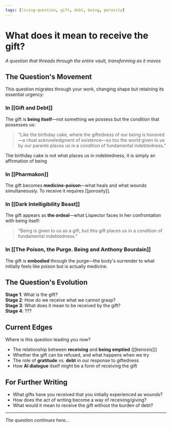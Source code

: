 ```yaml
---
tags: [living-question, gift, debt, being, porosity]
---
```


# What does it mean to receive the gift?

*A question that threads through the entire vault, transforming as it moves*

## The Question's Movement

This question migrates through your work, changing shape but retaining its essential urgency:

### In [[Gift and Debt]]
The gift is **being itself**—not something we possess but the condition that possesses us:
> "Like the birthday cake, where the giftedness of our being is honored—a ritual acknowledgment of existence—so too the world given to us by our parents places us in a condition of fundamental indebtedness."

The birthday cake is not what places us in indebtedness, it is simply an affirmation of being 
### In [[Pharmakon]]  
The gift becomes **medicine-poison**—what heals and what wounds simultaneously. To receive it requires [[porosity]].

### In [[Dark Intelligibility Beast]]
The gift appears as **the ordeal**—what Lispector faces in her confrontation with being itself:
> "Being is given to us as a gift, but this gift places us in a condition of fundamental indebtedness."

### In [[The Poison, the Purge. Being and Anthony Bourdain]]
The gift is **embodied** through the purge—the body's surrender to what initially feels like poison but is actually medicine.

## The Question's Evolution

**Stage 1**: What is the gift?  
**Stage 2**: How do we receive what we cannot grasp?  
**Stage 3**: What does it mean to be received by the gift?  
**Stage 4**: ???

## Current Edges

Where is this question leading you now?

- The relationship between **receiving** and **being emptied** ([[kenosis]])
- Whether the gift can be refused, and what happens when we try
- The role of **gratitude** vs. **debt** in our response to giftedness
- How **AI dialogue** itself might be a form of receiving the gift

## For Further Writing

- What gifts have you received that you initially experienced as wounds?
- How does the act of writing become a way of receiving/giving?
- What would it mean to receive the gift without the burden of debt?

---

*The question continues here...*